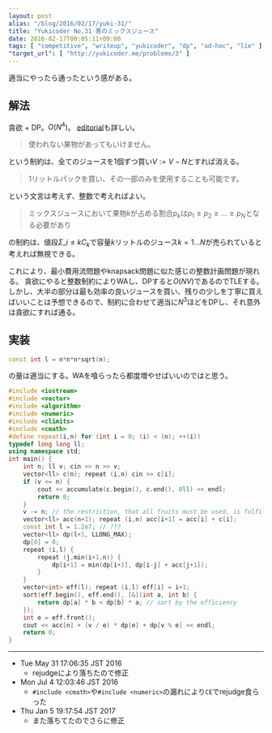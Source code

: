 ```yaml
---
layout: post
alias: "/blog/2016/02/17/yuki-31/"
title: "Yukicoder No.31 悪のミックスジュース"
date: 2016-02-17T00:05:11+09:00
tags: [ "competitive", "writeup", "yukicoder", "dp", "ad-hoc", "lie" ]
"target_url": [ "http://yukicoder.me/problems/3" ]
---
```


適当にやったら通ったという感がある。

## 解法

貪欲 + DP。$O(N^4)$。
[editorial](http://rsujskf.s602.xrea.com/?yukicoder_31)も詳しい。


>   使われない果物があってもいけません。

という制約は、全てのジュースを1個ずつ買い$V := V - N$とすれば消える。

>   $1$リットルパックを買い、その一部のみを使用することも可能です。

という文言は考えず、整数で考えればよい。

>   ミックスジュースにおいて果物$k$が占める割合$p_k$は$p_1 \ge p_2 \ge \dots \ge p_N$となる必要があり

の制約は、値段$\Sigma\_{i \le k} C_k$で容量$k$リットルのジュース$k = 1 \dots N$が売られていると考えれば無視できる。

これにより、最小費用流問題やknapsack問題に似た感じの整数計画問題が現れる。
貪欲にやると整数制約によりWAし、DPすると$O(NV)$であるのでTLEする。
しかし、大半の部分は最も効率の良いジュースを買い、残りの少しを丁寧に買えばいいことは予想できるので、制約に合わせて適当に$N^3$ほどをDPし、それ意外は貪欲にすれば通る。

## 実装

``` c++
const int l = n*n*n*sqrt(n);
```

の量は適当にする。WAを喰らったら都度増やせばいいのではと思う。


``` c++
#include <iostream>
#include <vector>
#include <algorithm>
#include <numeric>
#include <climits>
#include <cmath>
#define repeat(i,n) for (int i = 0; (i) < (n); ++(i))
typedef long long ll;
using namespace std;
int main() {
    int n; ll v; cin >> n >> v;
    vector<ll> c(n); repeat (i,n) cin >> c[i];
    if (v <= n) {
        cout << accumulate(c.begin(), c.end(), 0ll) << endl;
        return 0;
    }
    v -= n; // the restriction, that all fruits must be used, is fulfilled now.
    vector<ll> acc(n+1); repeat (i,n) acc[i+1] = acc[i] + c[i];
    const int l = 1.2e7; // ???
    vector<ll> dp(l+1, LLONG_MAX);
    dp[0] = 0;
    repeat (i,l) {
        repeat (j,min(i+1,n)) {
            dp[i+1] = min(dp[i+1], dp[i-j] + acc[j+1]);
        }
    }
    vector<int> eff(l); repeat (i,l) eff[i] = i+1;
    sort(eff.begin(), eff.end(), [&](int a, int b) {
        return dp[a] * b < dp[b] * a; // sort by the efficiency
    });
    int e = eff.front();
    cout << acc[n] + (v / e) * dp[e] + dp[v % e] << endl;
    return 0;
}
```

---

-   Tue May 31 17:06:35 JST 2016
    -   rejudgeにより落ちたので修正
-   Mon Jul  4 12:03:46 JST 2016
    -   `#include <cmath>`や`#include <numeric>`の漏れにより`CE`でrejudge食らった
-   Thu Jan  5 19:17:54 JST 2017
    -   また落ちてたのでさらに修正
